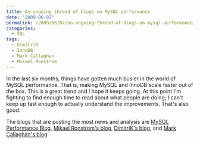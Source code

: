 ```yaml
---
title: An ongoing thread of blogs on MySQL performance
date: "2009-06-07"
permalink: /2009/06/07/an-ongoing-thread-of-blogs-on-mysql-performance/
categories:
  - SQL
tags:
  - DimitriK
  - InnoDB
  - Mark Callaghan
  - Mikael Ronstrom
---
```

In the last six months, things have gotten much busier in the world of MySQL performance. That is, making MySQL and InnoDB scale faster out of the box. This is a great trend and I hope it keeps going. At this point I'm fighting to find enough time to read about what people are doing; I can't keep up fast enough to actually understand the improvements. That's also good.

The blogs that are posting the most news and analysis are [MySQL Performance Blog][1], [Mikael Ronstrom's blog][2], [DimitriK's blog][3], and [Mark Callaghan's blog][4].

 [1]: http://www.mysqlperformanceblog.com/
 [2]: http://mikaelronstrom.blogspot.com/
 [3]: http://dimitrik.free.fr/blog/
 [4]: http://mysqlha.blogspot.com/
